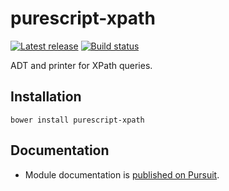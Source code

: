 # purescript-xpath

[![Latest release](http://img.shields.io/github/release/slamdata/purescript-xpath.svg)](https://github.com/slamdata/purescript-xpath/releases)
[![Build status](https://travis-ci.org/slamdata/purescript-xpath.svg?branch=master)](https://travis-ci.org/slamdata/purescript-xpath)

ADT and printer for XPath queries.

## Installation

```
bower install purescript-xpath
```

## Documentation

- Module documentation is [published on Pursuit](http://pursuit.purescript.org/packages/purescript-xpath).
